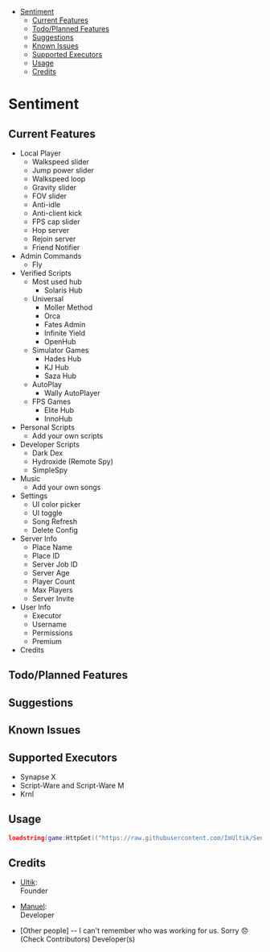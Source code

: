 - [Sentiment](#Satella)
  - [Current Features](#current-features)
  - [Todo/Planned Features](#todoplanned-features)
  - [Suggestions](#suggestions)
  - [Known Issues](#known-issues)
  - [Supported Executors](#supported-executors)
  - [Usage](#usage)
  - [Credits](#credits)

# Sentiment
## Current Features
- Local Player
  - Walkspeed slider
  - Jump power  slider 
  - Walkspeed loop 
  - Gravity slider
  - FOV slider
  - Anti-idle
  - Anti-client kick
  - FPS cap slider
  - Hop server 
  - Rejoin server
  - Friend Notifier
- Admin Commands
  - Fly
- Verified Scripts 
  - Most used hub
    - Solaris Hub 
  - Universal 
    - Moller Method
    - Orca
    - Fates Admin
    - Infinite Yield
    - OpenHub
  - Simulator Games
    - Hades Hub
    - KJ Hub
    - Saza Hub
  - AutoPlay 
    - Wally AutoPlayer
  - FPS Games
    - Elite Hub
    - InnoHub
- Personal Scripts
  - Add your own scripts 
- Developer Scripts
  - Dark Dex
  - Hydroxide (Remote Spy)
  - SimpleSpy
- Music 
  - Add your own songs
- Settings
  - UI color picker
  - UI toggle
  - Song Refresh
  - Delete Config
- Server Info
  - Place Name 
  - Place ID
  - Server Job ID
  - Server Age
  - Player Count
  - Max Players
  - Server Invite
- User Info
  - Executor 
  - Username
  - Permissions
  - Premium
- Credits

## Todo/Planned Features

## Suggestions

## Known Issues


## Supported Executors
- Synapse X
- Script-Ware and Script-Ware M
- Krnl

## Usage
```lua
loadstring(game:HttpGet(("https://raw.githubusercontent.com/ImUltik/Sentiment-Source/main/Sentiment.lua"),true))()
```

## Credits
- [Ultik](https://github.com/ImUltik):<br/>
  Founder

- [Manuel](https://github.com/ManuSoftware34):<br/>
  Developer
  
- [Other people] -- I can't remember who was working for us. Sorry 😞  (Check Contributors)
  Developer(s)
